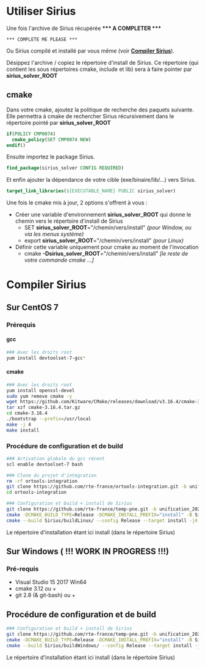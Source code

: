 # Utiliser Sirius

Une fois l'archive de Sirius récupérée
__*** A COMPLETER ***__
```
*** COMPLETE ME PLEASE ***
```
Ou Sirius compilé et installé par vous même (voir [__Compiler Sirius__](#compiler-sirius)).

Désippez l'archive / copiez le répertoire d'install de Sirius.
Ce répertoire (qui contient les sous répertoires cmake, include et lib) sera à faire pointer par __sirius_solver_ROOT__

## cmake
Dans votre cmake, ajoutez la politique de recherche des paquets suivante. Elle permettra à cmake de rechercher Sirius récursivement dans le répertoire pointé par __sirius_solver_ROOT__
```cmake
if(POLICY CMP0074)
  cmake_policy(SET CMP0074 NEW)
endif()
```
Ensuite importez le package Sirius.
```cmake
find_package(sirius_solver CONFIG REQUIRED)
```
Et enfin ajouter la dépendance de votre cible (exe/binaire/lib/...) vers Sirius.
```cmake
target_link_libraries(${EXECUTABLE_NAME} PUBLIC sirius_solver)
```

Une fois le cmake mis à jour, 2 options s'offrent à vous :
- Créer une variable d'environnement __sirius_solver_ROOT__ qui donne le chemin vers le répertoire d'install de Sirius
  - SET __sirius_solver_ROOT__="/chemin/vers/install" _(pour Window, ou via les menus système)_
  - export __sirius_solver_ROOT__="/chemin/vers/install" _(pour Linux)_
- Définir cette variable uniquement pour cmake au moment de l'invocation
  - cmake __-Dsirius_solver_ROOT__="/chemin/vers/install" _[le reste de votre commande cmake ...]_

# Compiler Sirius

## Sur CentOS 7

### Prérequis

#### gcc
```bash
### Avec les droits root
yum install devtoolset-7-gcc*
```

#### cmake
```bash
### Avec les droits root
yum install openssl-devel
sudo yum remove cmake -y
wget https://github.com/Kitware/CMake/releases/download/v3.16.4/cmake-3.16.4.tar.gz
tar xzf cmake-3.16.4.tar.gz
cd cmake-3.16.4
./bootstrap --prefix=/usr/local
make -j 4
make install
```

### Procédure de configuration et de build
```bash
### Activation globale du gcc récent
scl enable devtoolset-7 bash

### Clone du projet d'intégration
rm -rf ortools-integration
git clone https://github.com/rte-france/ortools-integration.git -b unification_2020
cd ortools-integration

### Configuration et build + install de Sirius
git clone https://github.com/rte-france/temp-pne.git -b unification_2020 Sirius
cmake -DCMAKE_BUILD_TYPE=Release -DCMAKE_INSTALL_PREFIX="install" -B Sirius/buildLinux -S Sirius/src
cmake --build Sirius/buildLinux/ --config Release --target install -j4
```
Le répertoire d'installation étant ici install (dans le répertoire Sirius)

## Sur Windows ( !!! __WORK IN PROGRESS__ !!!)

### Pré-requis
- Visual Studio 15 2017 Win64
- cmake 3.12 ou +
- git 2.8 (& git-bash) ou +

## Procédure de configuration et de build
```bash
### Configuration et build + install de Sirius
git clone https://github.com/rte-france/temp-pne.git -b unification_2020 Sirius
cmake -DCMAKE_BUILD_TYPE=Release -DCMAKE_INSTALL_PREFIX="install" -B Sirius/buildWindows -S Sirius/src -G "Visual Studio 15 2017 Win64"
cmake --build Sirius/buildWindows/ --config Release --target install -j4
```

Le répertoire d'installation étant ici install (dans le répertoire Sirius)
